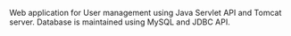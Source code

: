 Web application for User management using Java Servlet API and Tomcat server. Database is maintained using MySQL and JDBC API.
